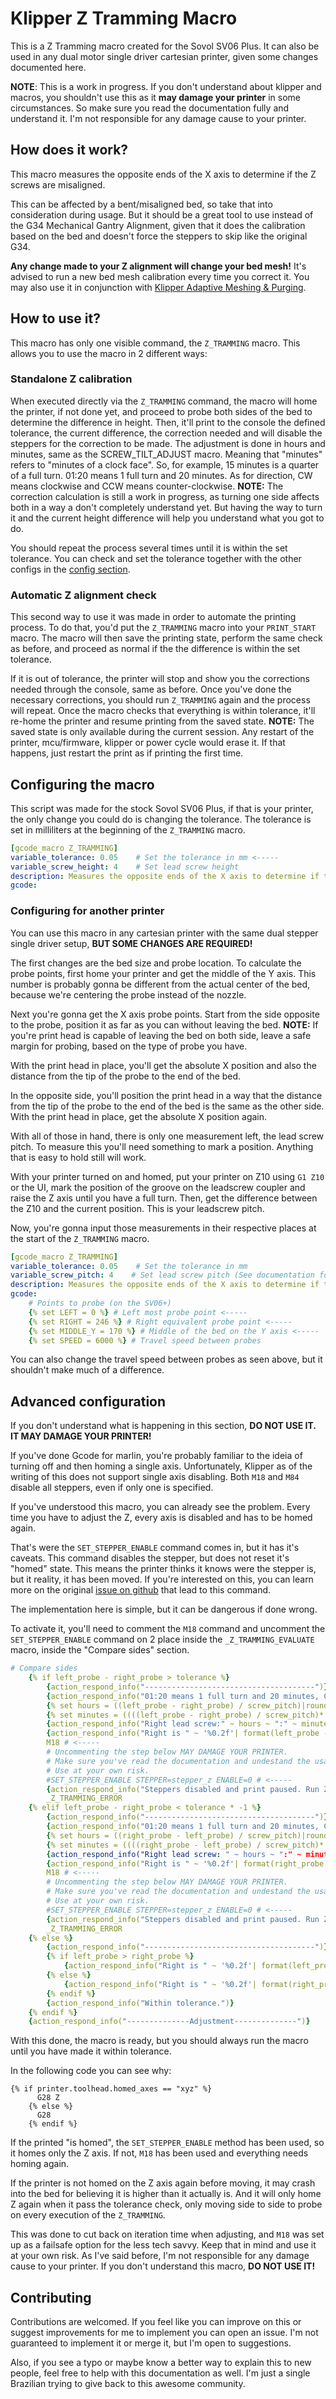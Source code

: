 # Klipper Z Tramming Macro
This is a Z Tramming macro created for the Sovol SV06 Plus.
It can also be used in any dual motor single driver cartesian printer, given some changes documented here.

**NOTE**: This is a work in progress. If you don't understand about klipper and macros, you shouldn't use this as it **may damage your printer** in some circumstances. So make sure you read the documentation fully and understand it. I'm not responsible for any damage cause to your printer.

## How does it work?
This macro measures the opposite ends of the X axis to determine if the Z screws are misaligned.

This can be affected by a bent/misaligned bed, so take that into consideration during usage. But it should be a great tool to use instead of the G34 Mechanical Gantry Alignment, given that it does the calibration based on the bed and doesn't force the steppers to skip like the original G34.

**Any change made to your Z alignment will change your bed mesh!**
It's advised to run a new bed mesh calibration every time you correct it. You may also use it in conjunction with [Klipper Adaptive Meshing & Purging](https://github.com/kyleisah/Klipper-Adaptive-Meshing-Purging).

## How to use it?
This macro has only one visible command, the `Z_TRAMMING` macro.
This allows you to use the macro in 2 different ways:

### Standalone Z calibration
When executed directly via the `Z_TRAMMING` command, the macro will home the printer, if not done yet, and proceed to probe both sides of the bed to determine the difference in height.
Then, it'll print to the console the defined tolerance, the current difference, the correction needed and will disable the steppers for the correction to be made.
The adjustment is done in hours and minutes, same as the SCREW_TILT_ADJUST macro. Meaning that "minutes" refers to "minutes of a clock face".
So, for example, 15 minutes is a quarter of a full turn. 01:20 means 1 full turn and 20 minutes. As for direction, CW means clockwise and CCW means counter-clockwise.
**NOTE:** The correction calculation is still a work in progress, as turning one side affects both in a way a don't completely understand yet. But having the way to turn it and the current height difference will help you understand what you got to do.

You should repeat the process several times until it is within the set tolerance.
You can check and set the tolerance together with the other configs in the [config section](#configuring-the-macro).

### Automatic Z alignment check
This second way to use it was made in order to automate the printing process.
To do that, you'd put the `Z_TRAMMING` macro into your `PRINT_START` macro.
The macro will then save the printing state, perform the same check as before, and proceed as normal if the the difference is within the set tolerance.

If it is out of tolerance, the printer will stop and show you the corrections needed through the console, same as before.
Once you've done the necessary corrections, you should run `Z_TRAMMING` again and the process will repeat.
Once the macro checks that everything is within tolerance, it'll re-home the printer and resume printing from the saved state.
**NOTE:** The saved state is only available during the current session. Any restart of the printer, mcu/firmware, klipper or power cycle would erase it. If that happens, just restart the print as if printing the first time.

## Configuring the macro
This script was made for the stock Sovol SV06 Plus, if that is your printer, the only change you could do is changing the tolerance.
The tolerance is set in milliliters at the beginning of the `Z_TRAMMING` macro.
```yaml
[gcode_macro Z_TRAMMING]
variable_tolerance: 0.05    # Set the tolerance in mm <-----
variable_screw_height: 4    # Set lead screw height
description: Measures the opposite ends of the X axis to determine if the Z screws are misaligned.
gcode:
```

### Configuring for another printer
You can use this macro in any cartesian printer with the same dual stepper single driver setup, **BUT SOME CHANGES ARE REQUIRED!**

The first changes are the bed size and probe location.
To calculate the probe points, first home your printer and get the middle of the Y axis. This number is probably gonna be different from the actual center of the bed, because we're centering the probe instead of the nozzle.

Next you're gonna get the X axis probe points.
Start from the side opposite to the probe, position it as far as you can without leaving the bed.
**NOTE:** If you're print head is capable of leaving the bed on both side, leave a safe margin for probing, based on the type of probe you have.

With the print head in place, you'll get the absolute X position and also the distance from the tip of the probe to the end of the bed.

In the opposite side, you'll position the print head in a way that the distance from the tip of the probe to the end of the bed is the same as the other side.
With the print head in place, get the absolute X position again.

With all of those in hand, there is only one measurement left, the lead screw pitch.
To measure this you'll need something to mark a position. Anything that is easy to hold still will work.

With your printer turned on and homed, put your printer on Z10 using `G1 Z10` or the UI, mark the position of the groove on the leadscrew coupler and raise the Z axis until you have a full turn.
Then, get the difference between the Z10 and the current position. This is your leadscrew pitch.

Now, you're gonna input those measurements in their respective places at the start of the `Z_TRAMMING` macro.
```yaml
[gcode_macro Z_TRAMMING]
variable_tolerance: 0.05    # Set the tolerance in mm
variable_screw_pitch: 4    # Set lead screw pitch (See documentation for how to calculated). <-----
description: Measures the opposite ends of the X axis to determine if the Z screws are misaligned.
gcode:
    # Points to probe (on the SV06+)
    {% set LEFT = 0 %} # Left most probe point <-----
    {% set RIGHT = 246 %} # Right equivalent probe point <-----
    {% set MIDDLE_Y = 170 %} # Middle of the bed on the Y axis <-----
    {% set SPEED = 6000 %} # Travel speed between probes
```

You can also change the travel speed between probes as seen above, but it shouldn't make much of a difference.

## Advanced configuration
If you don't understand what is happening in this section, **DO NOT USE IT. IT MAY DAMAGE YOUR PRINTER!**

If you've done Gcode for marlin, you're probably familiar to the ideia of turning off and then homing a single axis.
Unfortunately, Klipper as of the writing of this does not support single axis disabling. Both `M18` and `M84` disable all steppers, even if only one is specified.

If you've understood this macro, you can already see the problem.
Every time you have to adjust the Z, every axis is disabled and has to be homed again.

That's were the `SET_STEPPER_ENABLE` command comes in, but it has it's caveats.
This command disables the stepper, but does not reset it's "homed" state. This means the printer thinks it knows were the stepper is, but it reality, it has been moved.
If you're interested on this, you can learn more on the original [issue on github](https://github.com/Klipper3d/klipper/issues/906) that lead to this command.

The implementation here is simple, but it can be dangerous if done wrong.

To activate it, you'll need to comment the `M18` command and uncomment the `SET_STEPPER_ENABLE` command on 2 place inside the `_Z_TRAMMING_EVALUATE` macro, inside the "Compare sides" section.

```yaml
# Compare sides
    {% if left_probe - right_probe > tolerance %}
        {action_respond_info("--------------------------------------")}
        {action_respond_info("01:20 means 1 full turn and 20 minutes, CW=clockwise, CCW=counter-clockwise")}
        {% set hours = ((left_probe - right_probe) / screw_pitch)|round(1, "floor")|int %}
        {% set minutes = ((((left_probe - right_probe) / screw_pitch)* 60) % 60)|round(1, "floor")|int %}
        {action_respond_info("Right lead screw:" ~ hours ~ ":" ~ minutes ~ " CCW")}
        {action_respond_info("Right is " ~ '%0.2f'| format(left_probe - right_probe|float) ~ " mm higher")}
        M18 # <-----
        # Uncommenting the step below MAY DAMAGE YOUR PRINTER.
        # Make sure you've read the documentation and undestand the usage and the risks!
        # Use at your own risk.
        #SET_STEPPER_ENABLE STEPPER=stepper_z ENABLE=0 # <-----
        {action_respond_info("Steppers disabled and print paused. Run Z_TRAMMING again to resume.")}
        _Z_TRAMMING_ERROR
    {% elif left_probe - right_probe < tolerance * -1 %}
        {action_respond_info("--------------------------------------")}
        {action_respond_info("01:20 means 1 full turn and 20 minutes, CW=clockwise, CCW=counter-clockwise")}
        {% set hours = ((right_probe - left_probe) / screw_pitch)|round(1, "floor")|int %}
        {% set minutes = ((((right_probe - left_probe) / screw_pitch)* 60) % 60)|round(1, "floor")|int %}
        {action_respond_info("Right lead screw: " ~ hours ~ ":" ~ minutes ~ " CW")}
        {action_respond_info("Right is " ~ '%0.2f'| format(right_probe - left_probe|float) ~ " mm lower")}
        M18 # <-----
        # Uncommenting the step below MAY DAMAGE YOUR PRINTER.
        # Make sure you've read the documentation and undestand the usage and the risks!
        # Use at your own risk.
        #SET_STEPPER_ENABLE STEPPER=stepper_z ENABLE=0 # <-----
        {action_respond_info("Steppers disabled and print paused. Run Z_TRAMMING again to resume.")}
        _Z_TRAMMING_ERROR
    {% else %}
        {action_respond_info("--------------------------------------")}
        {% if left_probe > right_probe %}
            {action_respond_info("Right is " ~ '%0.2f'| format(left_probe - right_probe|float) ~ " mm higher")}
        {% else %}
            {action_respond_info("Right is " ~ '%0.2f'| format(right_probe - left_probe|float) ~ " mm lower")}
        {% endif %}
        {action_respond_info("Within tolerance.")}
    {% endif %}
    {action_respond_info("--------------Adjustment--------------")}
```

With this done, the macro is ready, but you should always run the macro until you have made it within tolerance.

In the following code you can see why:
```jinja2
{% if printer.toolhead.homed_axes == "xyz" %}
      G28 Z
    {% else %}
      G28
    {% endif %}
```

If the printed "is homed", the `SET_STEPPER_ENABLE` method has been used, so it homes only the Z axis.
If not, `M18` has been used and everything needs homing again.

If the printer is not homed on the Z axis again before moving, it may crash into the bed for believing it is higher than it actually is.
And it will only home Z again when it pass the tolerance check, only moving side to side to probe on every execution of the `Z_TRAMMING`.

This was done to cut back on iteration time when adjusting, and `M18` was set up as a failsafe option for the less tech savvy.
Keep that in mind and use it at your own risk. As I've said before, I'm not responsible for any damage cause to your printer.
If you don't understand this macro, **DO NOT USE IT!**

## Contributing
Contributions are welcomed. If you feel like you can improve on this or suggest improvements for me to implement you can open an issue.
I'm not guaranteed to implement it or merge it, but I'm open to suggestions.

Also, if you see a typo or maybe know a better way to explain this to new people, feel free to help with this documentation as well.
I'm just a single Brazilian trying to give back to this awesome community.